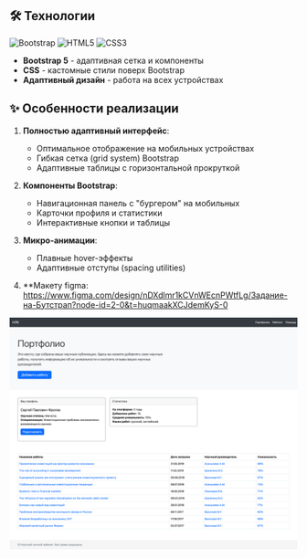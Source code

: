 ## 🛠 Технологии

![Bootstrap](https://img.shields.io/badge/Bootstrap-5.3.3-7952B3?logo=bootstrap)
![HTML5](https://img.shields.io/badge/HTML5-E34F26?logo=html5&logoColor=white)
![CSS3](https://img.shields.io/badge/CSS3-1572B6?logo=css3&logoColor=white)

- **Bootstrap 5** - адаптивная сетка и компоненты
- **CSS** - кастомные стили поверх Bootstrap
- **Адаптивный дизайн** - работа на всех устройствах

## ✨ Особенности реализации

1. **Полностью адаптивный интерфейс**:
   - Оптимальное отображение на мобильных устройствах
   - Гибкая сетка (grid system) Bootstrap
   - Адаптивные таблицы с горизонтальной прокруткой

2. **Компоненты Bootstrap**:
   - Навигационная панель с "бургером" на мобильных
   - Карточки профиля и статистики
   - Интерактивные кнопки и таблицы

3. **Микро-анимации**:
   - Плавные hover-эффекты
   - Адаптивные отступы (spacing utilities)

4.  **Макету figma: https://www.figma.com/design/nDXdlmr1kCVnWEcnPWtfLg/Задание-на-Бутстрап?node-id=2-0&t=huqmaakXCJdemKyS-0


![Скрин главной страницы сайта](index.png)

